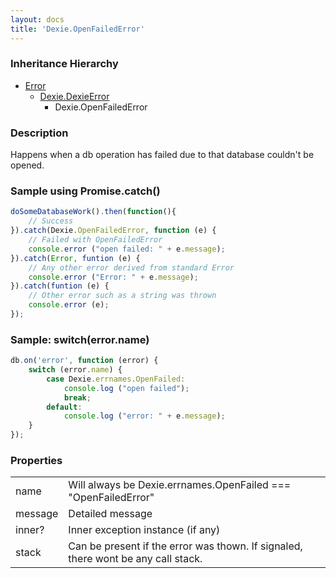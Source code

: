 ```yaml
---
layout: docs
title: 'Dexie.OpenFailedError'
---
```


### Inheritance Hierarchy

* [Error](https://developer.mozilla.org/en-US/docs/Web/JavaScript/Reference/Global_Objects/Error)
  * [Dexie.DexieError](DexieError)
    * Dexie.OpenFailedError

### Description 

Happens when a db operation has failed due to that database couldn't be opened.

### Sample using Promise.catch()

```javascript
doSomeDatabaseWork().then(function(){
    // Success
}).catch(Dexie.OpenFailedError, function (e) {
    // Failed with OpenFailedError
    console.error ("open failed: " + e.message);
}).catch(Error, funtion (e) {
    // Any other error derived from standard Error
    console.error ("Error: " + e.message);
}).catch(funtion (e) {
    // Other error such as a string was thrown
    console.error (e);
});
```

### Sample: switch(error.name)
```javascript
db.on('error', function (error) {
    switch (error.name) {
        case Dexie.errnames.OpenFailed:
            console.log ("open failed");
            break;
        default:
            console.log ("error: " + e.message);
    }
});
```
### Properties

<table>
<tr><td>name</td><td>Will always be Dexie.errnames.OpenFailed === "OpenFailedError"</tr>
<tr><td>message</td><td>Detailed message</td></tr>
<tr><td>inner?</td><td>Inner exception instance (if any)</td></tr>
<tr><td>stack</td><td>Can be present if the error was thown. If signaled, there wont be any call stack.</td></tr>
</table>
